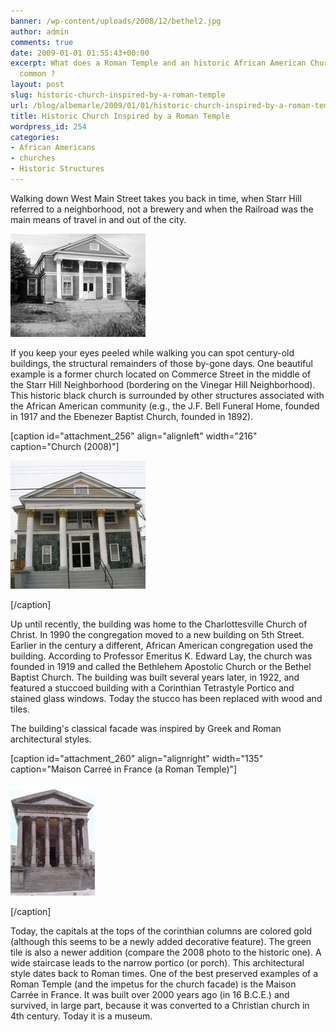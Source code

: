 ```yaml
---
banner: /wp-content/uploads/2008/12/bethel2.jpg
author: admin
comments: true
date: 2009-01-01 01:55:43+00:00
excerpt: What does a Roman Temple and an historic African American Church have in
  common ?
layout: post
slug: historic-church-inspired-by-a-roman-temple
url: /blog/albemarle/2009/01/01/historic-church-inspired-by-a-roman-temple/
title: Historic Church Inspired by a Roman Temple
wordpress_id: 254
categories:
- African Americans
- churches
- Historic Structures
---
```


Walking down West Main Street takes you back in time, when Starr Hill referred to a neighborhood, not a brewery and when the Railroad was the main means of travel in and out of the city. 

![Church (historic)](/wp-content/uploads/2008/12/bethel2.jpg)

If you keep your eyes peeled while walking you can spot century-old buildings, the structural remainders of those by-gone days. One beautiful example is a former church located on Commerce Street in the middle of the Starr Hill Neighborhood (bordering on the Vinegar Hill Neighborhood). This historic black church is surrounded by other structures associated with the African American community (e.g., the J.F. Bell Funeral Home, founded in 1917 and the Ebenezer Baptist Church, founded in 1892).

[caption id="attachment_256" align="alignleft" width="216" caption="Church (2008)"]

![Church (2008)](/wp-content/uploads/2008/12/bethel1.jpg)

[/caption]

Up until recently, the building was home to the Charlottesville Church of Christ. In 1990 the congregation moved to a new building on 5th Street. Earlier in the century a different, African American congregation used the building. According to Professor Emeritus K. Edward Lay, the church was founded in 1919 and called the Bethlehem Apostolic Church or the Bethel Baptist Church. The building was built several years later, in 1922, and featured a stuccoed building with a Corinthian Tetrastyle Portico and stained glass windows. Today the stucco has been replaced with wood and tiles.

The building's classical facade was inspired by Greek and Roman architectural styles.

[caption id="attachment_260" align="alignright" width="135" caption="Maison Carreé in France (a Roman Temple)"]

![Maison Carreé in France (a Roman Temple)](/wp-content/uploads/2008/12/bethel_maisoncarree1.jpg)

[/caption]

Today, the capitals at the tops of the corinthian columns are colored gold (although this seems to be a newly added decorative feature). The green tile is also a newer addition (compare the 2008 photo to the historic one). A wide staircase leads to the narrow portico (or porch). This architectural style dates back to Roman times. One of the best preserved examples of a Roman Temple (and the impetus for the church facade) is the Maison Carrée in France. It was built over 2000 years ago (in 16 B.C.E.) and survived, in large part, because it was converted to a Christian church in 4th century. Today it is a museum.
